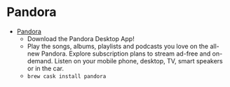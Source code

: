 # Pandora
- [Pandora](https://www.pandora.com/desktop)
  -  Download the Pandora Desktop App!
  - Play the songs, albums, playlists and podcasts you love on the all-new Pandora. Explore subscription plans to stream ad-free and on-demand. Listen on your mobile phone, desktop, TV, smart speakers or in the car.
  - `brew cask install pandora`
